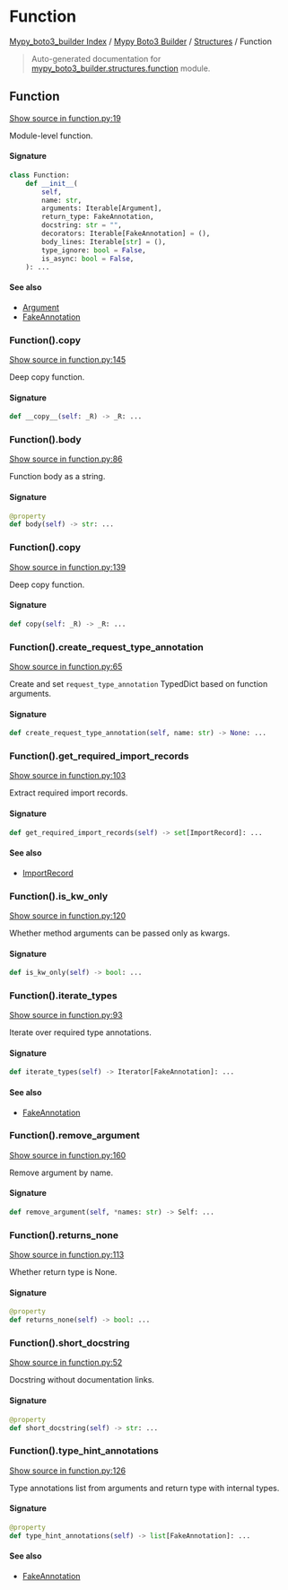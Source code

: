 # Function

[Mypy_boto3_builder Index](../../README.md#mypy_boto3_builder-index) /
[Mypy Boto3 Builder](../index.md#mypy-boto3-builder) /
[Structures](./index.md#structures) /
Function

> Auto-generated documentation for [mypy_boto3_builder.structures.function](https://github.com/youtype/mypy_boto3_builder/blob/main/mypy_boto3_builder/structures/function.py) module.

## Function

[Show source in function.py:19](https://github.com/youtype/mypy_boto3_builder/blob/main/mypy_boto3_builder/structures/function.py#L19)

Module-level function.

#### Signature

```python
class Function:
    def __init__(
        self,
        name: str,
        arguments: Iterable[Argument],
        return_type: FakeAnnotation,
        docstring: str = "",
        decorators: Iterable[FakeAnnotation] = (),
        body_lines: Iterable[str] = (),
        type_ignore: bool = False,
        is_async: bool = False,
    ): ...
```

#### See also

- [Argument](./argument.md#argument)
- [FakeAnnotation](../type_annotations/fake_annotation.md#fakeannotation)

### Function().__copy__

[Show source in function.py:145](https://github.com/youtype/mypy_boto3_builder/blob/main/mypy_boto3_builder/structures/function.py#L145)

Deep copy function.

#### Signature

```python
def __copy__(self: _R) -> _R: ...
```

### Function().body

[Show source in function.py:86](https://github.com/youtype/mypy_boto3_builder/blob/main/mypy_boto3_builder/structures/function.py#L86)

Function body as a string.

#### Signature

```python
@property
def body(self) -> str: ...
```

### Function().copy

[Show source in function.py:139](https://github.com/youtype/mypy_boto3_builder/blob/main/mypy_boto3_builder/structures/function.py#L139)

Deep copy function.

#### Signature

```python
def copy(self: _R) -> _R: ...
```

### Function().create_request_type_annotation

[Show source in function.py:65](https://github.com/youtype/mypy_boto3_builder/blob/main/mypy_boto3_builder/structures/function.py#L65)

Create and set `request_type_annotation` TypedDict based on function arguments.

#### Signature

```python
def create_request_type_annotation(self, name: str) -> None: ...
```

### Function().get_required_import_records

[Show source in function.py:103](https://github.com/youtype/mypy_boto3_builder/blob/main/mypy_boto3_builder/structures/function.py#L103)

Extract required import records.

#### Signature

```python
def get_required_import_records(self) -> set[ImportRecord]: ...
```

#### See also

- [ImportRecord](../import_helpers/import_record.md#importrecord)

### Function().is_kw_only

[Show source in function.py:120](https://github.com/youtype/mypy_boto3_builder/blob/main/mypy_boto3_builder/structures/function.py#L120)

Whether method arguments can be passed only as kwargs.

#### Signature

```python
def is_kw_only(self) -> bool: ...
```

### Function().iterate_types

[Show source in function.py:93](https://github.com/youtype/mypy_boto3_builder/blob/main/mypy_boto3_builder/structures/function.py#L93)

Iterate over required type annotations.

#### Signature

```python
def iterate_types(self) -> Iterator[FakeAnnotation]: ...
```

#### See also

- [FakeAnnotation](../type_annotations/fake_annotation.md#fakeannotation)

### Function().remove_argument

[Show source in function.py:160](https://github.com/youtype/mypy_boto3_builder/blob/main/mypy_boto3_builder/structures/function.py#L160)

Remove argument by name.

#### Signature

```python
def remove_argument(self, *names: str) -> Self: ...
```

### Function().returns_none

[Show source in function.py:113](https://github.com/youtype/mypy_boto3_builder/blob/main/mypy_boto3_builder/structures/function.py#L113)

Whether return type is None.

#### Signature

```python
@property
def returns_none(self) -> bool: ...
```

### Function().short_docstring

[Show source in function.py:52](https://github.com/youtype/mypy_boto3_builder/blob/main/mypy_boto3_builder/structures/function.py#L52)

Docstring without documentation links.

#### Signature

```python
@property
def short_docstring(self) -> str: ...
```

### Function().type_hint_annotations

[Show source in function.py:126](https://github.com/youtype/mypy_boto3_builder/blob/main/mypy_boto3_builder/structures/function.py#L126)

Type annotations list from arguments and return type with internal types.

#### Signature

```python
@property
def type_hint_annotations(self) -> list[FakeAnnotation]: ...
```

#### See also

- [FakeAnnotation](../type_annotations/fake_annotation.md#fakeannotation)
